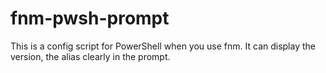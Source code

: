 # fnm-pwsh-prompt
This is a config script for PowerShell when you use fnm. It can display the version, the alias clearly in the prompt.
